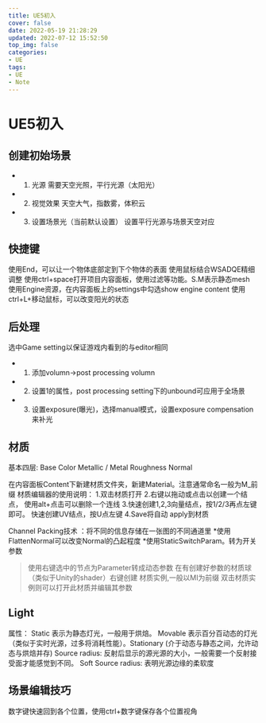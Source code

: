 ```yaml
---
title: UE5初入
cover: false
date: 2022-05-19 21:28:29
updated: 2022-07-12 15:52:50
top_img: false
categories:
- UE
tags: 
- UE
- Note
---
```

# UE5初入

## 创建初始场景
* 1. 光源
    需要天空光照，平行光源（太阳光）

* 2. 视觉效果
    天空大气，指数雾，体积云

* 3. 设置场景光（当前默认设置）
    设置平行光源与场景天空对应

## 快捷键
使用End，可以让一个物体底部定到下个物体的表面
使用鼠标结合WSADQE精细调整
使用ctrl+space打开项目内容面板，使用过滤等功能。S.M表示静态mesh
使用Engine资源，在内容面板上的settings中勾选show engine content
使用ctrl+L+移动鼠标，可以改变阳光的状态

## 后处理
选中Game setting以保证游戏内看到的与editor相同
* 1. 添加volumn->post processing volumn
* 2. 设置1的属性，post processing setting下的unbound可应用于全场景
* 3. 设置exposure(曝光)，选择manual模式，设置exposure compensation来补光

## 材质
基本四层:
Base Color
Metallic / Metal
Roughness
Normal

在内容面板Content下新建材质文件夹，新建Material。注意通常命名一般为M_前缀
材质编辑器的使用说明：
1.双击材质打开
2.右键以拖动或点击以创建一个结点， 使用alt+点击可以删除一个连线
3.快速创建1,2,3向量结点，按1/2/3再点左键即可。 快速创建UV结点，按U点左键
4.Save将自动 apply到材质 

Channel Packing技术 ：将不同的信息存储在一张图的不同通道里
*使用FlattenNormal可以改变Normal的凸起程度
*使用StaticSwitchParam。转为开关参数
> 使用右键选中的节点为Parameter转成动态参数
> 在有创建好参数的材质球（类似于Unity的shader）右键创建 材质实例,一般以MI为前缀
> 双击材质实例则可以打开此材质并编辑其参数

## Light
属性： Static 表示为静态灯光，一般用于烘焙。 Movable 表示百分百动态的灯光（类似于实时光源，过多将消耗性能）。Stationary (介于动态与静态之间，允许动态与烘焙并存)
Source radius: 反射后显示的源光源的大小，一般需要一个反射接受面才能感觉到不同。 Soft Source radius: 表明光源边缘的柔软度

## 场景编辑技巧
数字键快速回到各个位置，使用ctrl+数字键保存各个位置视角